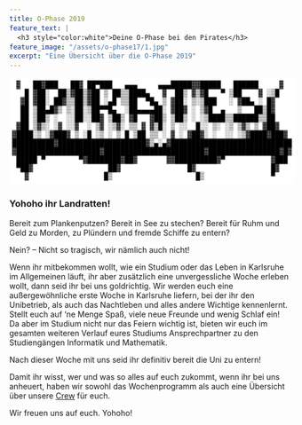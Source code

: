 ```yaml
---
title: O-Phase 2019
feature_text: |
  <h3 style="color:white">Deine O-Phase bei den Pirates</h3>
feature_image: "/assets/o-phase17/1.jpg"
excerpt: "Eine Übersicht über die O-Phase 2019"
---
```


<img src="/assets/pirates_demophasen_logo.svg" style="background:white; border:5px solid white" />

### Yohoho ihr Landratten!

Bereit zum Plankenputzen?
Bereit in See zu stechen?
Bereit für Ruhm und Geld zu Morden, zu Plündern und fremde Schiffe zu entern?

Nein? – Nicht so tragisch, wir nämlich auch nicht!

Wenn ihr mitbekommen wollt, wie ein Studium oder das Leben in Karlsruhe im Allgemeinen läuft, ihr aber zusätzlich eine unvergessliche Woche erleben wollt, dann seid ihr bei uns goldrichtig. Wir werden euch eine außergewöhnliche erste Woche in Karlsruhe liefern, bei der ihr den Unibetrieb, als auch das Nachtleben und alles andere Wichtige kennenlernt. Stellt euch auf ‘ne Menge Spaß, viele neue Freunde und wenig Schlaf ein! Da aber im Studium nicht nur das Feiern wichtig ist, bieten wir euch im gesamten weiteren Verlauf eures Studiums Ansprechpartner zu den Studiengängen Informatik und Mathematik.

Nach dieser Woche mit uns seid ihr definitiv bereit die Uni zu entern!

Damit ihr wisst, wer und was so alles auf euch zukommt, wenn ihr bei uns anheuert, haben wir sowohl das Wochenprogramm als auch eine Übersicht über unsere [Crew](/crew/) für euch.

Wir freuen uns auf euch. Yohoho!
